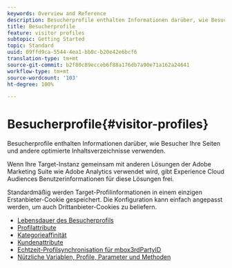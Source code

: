 ```yaml
---
keywords: Overview and Reference
description: Besucherprofile enthalten Informationen darüber, wie Besucher Ihre Seiten und andere optimierte Inhaltsverzeichnisse verwenden.
title: Besucherprofile
feature: visitor profiles
subtopic: Getting Started
topic: Standard
uuid: 09ffd9ca-5544-4ea1-bb0c-b20e42e6bcf6
translation-type: tm+mt
source-git-commit: b2f80c89ecceb6f88a176db7a90e71a162a24641
workflow-type: tm+mt
source-wordcount: '103'
ht-degree: 100%

---
```



# Besucherprofile{#visitor-profiles}

Besucherprofile enthalten Informationen darüber, wie Besucher Ihre Seiten und andere optimierte Inhaltsverzeichnisse verwenden.

Wenn Ihre Target-Instanz gemeinsam mit anderen Lösungen der Adobe Marketing Suite wie Adobe Analytics verwendet wird, gibt Experience Cloud Audiences Benutzerinformationen für diese Lösungen frei.

Standardmäßig werden Target-Profilinformationen in einem einzigen Erstanbieter-Cookie gespeichert. Die Konfiguration kann einfach angepasst werden, um auch Drittanbieter-Cookies zu beliefern.

- [Lebensdauer des Besucherprofils](visitor-profile-lifetime.md)
- [Profilattribute](profile-parameters.md)
- [Kategorieaffinität](category-affinity.md)
- [Kundenattribute](working-with-customer-attributes.md)
- [Echtzeit-Profilsynchronisation für mbox3rdPartyID](3rd-party-id.md)
- [Nützliche Variablen, Profile, Parameter und Methoden](variables-profiles-parameters-methods.md)
